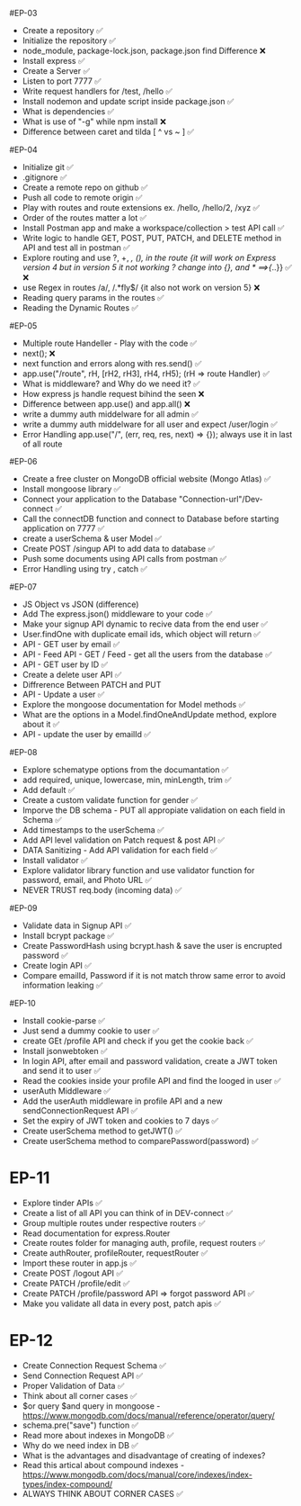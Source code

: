 #EP-03

- Create a repository  ✅
- Initialize the repository     ✅
- node_module, package-lock.json, package.json find Difference  ❌
- Install express       ✅
- Create a Server       ✅
- Listen to port 7777   ✅
- Write request handlers for /test, /hello      ✅
- Install nodemon and update script inside package.json     ✅
- What is dependencies      ✅
- What is use of "-g" while npm install     ❌
- Difference between caret and tilda [ ^ vs ~ ]     ✅

#EP-04

- Initialize git    ✅
- .gitignore        ✅
- Create a remote repo on github    ✅
- Push all code to remote origin    ✅
- Play with routes and route extensions ex. /hello, /hello/2, /xyz  ✅
- Order of the routes matter a lot      ✅
- Install Postman app and make a workspace/collection > test API call   ✅
- Write logic to handle GET, POST, PUT, PATCH, and DELETE method in API and test all in postman ✅
- Explore routing and use ?, +, *, (), in the route {it will work on Express version 4 but in version 5 it not working ? change into {}, and * ==>{*..}}    ✅ ❌
- use Regex in routes /a/, /.*fly$/ {it also not work on version 5}     ❌
- Reading query params in the routes    ✅
- Reading the Dynamic Routes    ✅

#EP-05

- Multiple route Handeller - Play with the code ✅
- next();   ❌
- next function and errors along with res.send()     ✅
- app.use("/route", rH, [rH2, rH3], rH4, rH5); (rH => route Handler)     ✅
- What is middleware? and Why do we need it?     ✅
- How express js handle request bihind the seen     ❌
- Difference between app.use() and app.all()        ❌
- write a dummy auth middelware for all admin    ✅
- write a dummy auth middelware for all user and expect /user/login  ✅
- Error Handling app.use("/", (err, req, res, next) => {}); always use it in last of all route


#EP-06

- Create a free cluster on MongoDB official website (Mongo Atlas) ✅
- Install mongoose library  ✅
- Connect your application to the Database "Connection-url"/Dev-connect     ✅
- Call the connectDB function and connect to Database before starting application on 7777  ✅
- create a userSchema & user Model      ✅
- Create POST /singup API to add data to database       ✅
- Push some documents using API calls from postman      ✅
- Error Handling using try , catch      ✅

#EP-07

- JS Object vs JSON (difference)    
- Add The express.json() middleware to your code    ✅
- Make your signup API dynamic to recive data from the end user     ✅
- User.findOne with duplicate email ids, which object will return   ✅
- API - GET user by email   ✅
- API - Feed API - GET / Feed - get all the users from the database ✅
- API - GET user by ID      ✅
- Create a delete user API      ✅
- Diffrerence Between PATCH and PUT     
- API - Update a user   ✅
- Explore the mongoose documentation for Model methods  ✅
- What are the options in a Model.findOneAndUpdate method, explore about it     ✅
- API - update the user by emailId      ✅

#EP-08

- Explore schematype options from the documantation ✅
- add required, unique, lowercase, min, minLength, trim ✅
- Add default   ✅
- Create a custom validate function for gender  ✅
- Imporve the DB schema - PUT all appropiate validation on each field in Schema     ✅
- Add timestamps to the userSchema      ✅
- Add API level validation on Patch request & post API      ✅
- DATA Sanitizing - Add API validation for each field       ✅
- Install validator     ✅
- Explore validator library function and use validator function for password, email, and Photo URL  ✅
- NEVER TRUST req.body (incoming data)      ✅

#EP-09

- Validate data in Signup API   ✅
- Install bcrypt package        ✅
- Create PasswordHash using bcrypt.hash & save the user is encrupted password   ✅
- Create login API      ✅
- Compare emailId, Password if it is not match throw same error to avoid information leaking    ✅

#EP-10

- Install cookie-parse      ✅
- Just send a dummy cookie to user      ✅
- create GEt /profile API and check if you get the cookie back  ✅
- Install jsonwebtoken      ✅
- In login API, after email and password validation, create a JWT token and send it to user     ✅
- Read the cookies inside your profile API and find the looged in user      ✅
- userAuth Middleware       ✅
- Add the userAuth middleware in profile API and a new sendConnectionRequest API        ✅
- Set the expiry of JWT token and cookies to 7 days     ✅
- Create userSchema method to getJWT()      ✅
- Create userSchema method to comparePassword(password)     ✅

# EP-11

- Explore tinder APIs   ✅
- Create a list of all API you can think of in DEV-connect      ✅
- Group multiple routes under respective routers    ✅
- Read documentation for express.Router     
- Create routes folder for managing auth, profile, request routers      ✅
- Create authRouter, profileRouter, requestRouter       ✅
- Import these router in app.js     ✅
- Create POST /logout API           ✅
- Create PATCH /profile/edit        ✅
- Create PATCH /profile/password API => forgot password API     ✅
- Make you validate all data in every post, patch apis      ✅

# EP-12

- Create Connection Request Schema      ✅
- Send Connection Request API           ✅
- Proper Validation of Data             ✅
- Think about all corner cases          ✅
- $or query $and query in mongoose  -https://www.mongodb.com/docs/manual/reference/operator/query/
- schema.pre("save") function       ✅
- Read more about indexes in MongoDB        ✅
- Why do we need index in DB        ✅
- What is the advantages and disadvantage of creating of indexes?       
- Read this artical about compound indexes - https://www.mongodb.com/docs/manual/core/indexes/index-types/index-compound/
- ALWAYS THINK ABOUT CORNER CASES   ✅